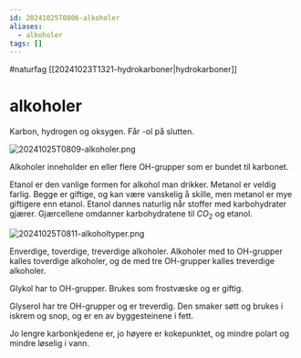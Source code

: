 ```yaml
---
id: 20241025T0806-alkoholer
aliases:
  - alkoholer
tags: []
---
```


#naturfag [[20241023T1321-hydrokarboner|hydrokarboner]]

# alkoholer

Karbon, hydrogen og oksygen. Får -ol på slutten.

![20241025T0809-alkoholer.png](Assets/20241025T0809-alkoholer.png)

Alkoholer inneholder en eller flere OH-grupper som er bundet til karbonet.

Etanol er den vanlige formen for alkohol man drikker. Metanol er veldig farlig. Begge er giftige, og kan være vanskelig å skille, men metanol er mye giftigere enn etanol. Etanol dannes naturlig når stoffer med karbohydrater gjærer. Gjærcellene omdanner karbohydratene til $CO_{2}$ og etanol.

![20241025T0811-alkoholtyper.png](Assets/20241025T0811-alkoholtyper.png)

Enverdige, toverdige, treverdige alkoholer. Alkoholer med to OH-grupper kalles toverdige alkoholer, og de med tre OH-grupper kalles treverdige alkoholer.

Glykol har to OH-grupper. Brukes som frostvæske og er giftig.

Glyserol har tre OH-grupper og er treverdig. Den smaker søtt og brukes i iskrem og snop, og er en av byggesteinene i fett.

Jo lengre karbonkjedene er, jo høyere er kokepunktet, og mindre polart og mindre løselig i vann.
